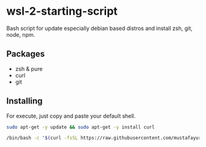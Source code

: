 # wsl-2-starting-script
Bash script for update especially debian based distros and install zsh, git, node, npm.

## Packages
- zsh & pure
- curl
- git

## Installing
For execute, just copy and paste your default shell.
```bash
sudo apt-get -y update && sudo apt-get -y install curl 
```

```bash
/bin/bash -c "$(curl -fsSL https://raw.githubusercontent.com/mustafayurdakul/wsl-2-starting-script/main/default.sh)"
```
